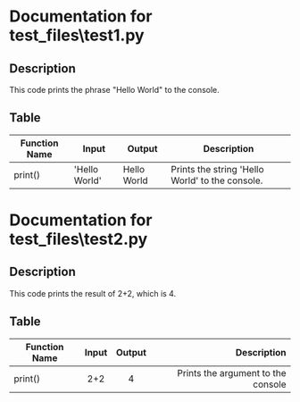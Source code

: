 # Documentation for test_files\test1.py

## Description

This code prints the phrase "Hello World" to the console.

## Table

| Function Name | Input | Output | Description |
| ------------- | ----- | ------ | ----------- |
| print()       | 'Hello World' | Hello World | Prints the string 'Hello World' to the console. |

# Documentation for test_files\test2.py

## Description

This code prints the result of 2+2, which is 4.

## Table

| Function Name | Input | Output | Description |
| ------------- |:----:|:------:| -----------:|
| print()       | 2+2  | 4      | Prints the argument to the console |

